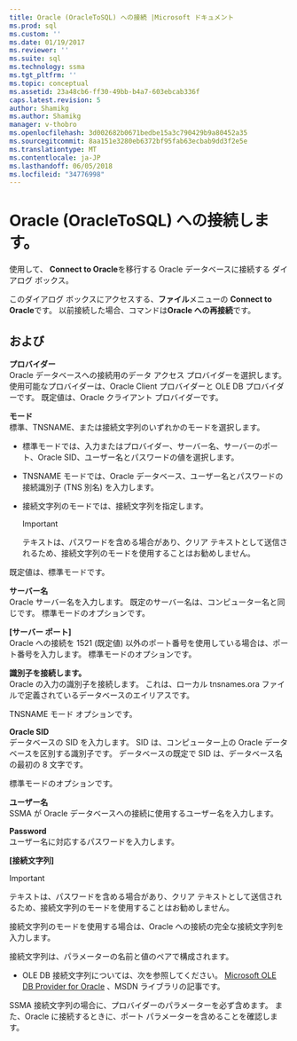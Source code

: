 ```yaml
---
title: Oracle (OracleToSQL) への接続 |Microsoft ドキュメント
ms.prod: sql
ms.custom: ''
ms.date: 01/19/2017
ms.reviewer: ''
ms.suite: sql
ms.technology: ssma
ms.tgt_pltfrm: ''
ms.topic: conceptual
ms.assetid: 23a48cb6-ff30-49bb-b4a7-603ebcab336f
caps.latest.revision: 5
author: Shamikg
ms.author: Shamikg
manager: v-thobro
ms.openlocfilehash: 3d002682b0671bedbe15a3c790429b9a80452a35
ms.sourcegitcommit: 8aa151e3280eb6372bf95fab63ecbab9dd3f2e5e
ms.translationtype: MT
ms.contentlocale: ja-JP
ms.lasthandoff: 06/05/2018
ms.locfileid: "34776998"
---
```

# <a name="connect-to-oracle-oracletosql"></a>Oracle (OracleToSQL) への接続します。
使用して、 **Connect to Oracle**を移行する Oracle データベースに接続する ダイアログ ボックス。  
  
このダイアログ ボックスにアクセスする、**ファイル**メニューの  **Connect to Oracle**です。 以前接続した場合、コマンドは**Oracle への再接続**です。  
  
## <a name="options"></a>および  
**プロバイダー**  
Oracle データベースへの接続用のデータ アクセス プロバイダーを選択します。 使用可能なプロバイダーは、Oracle Client プロバイダーと OLE DB プロバイダーです。 既定値は、Oracle クライアント プロバイダーです。  
  
**モード**  
標準、TNSNAME、または接続文字列のいずれかのモードを選択します。  
  
-   標準モードでは、入力またはプロバイダー、サーバー名、サーバーのポート、Oracle SID、ユーザー名とパスワードの値を選択します。  
  
-   TNSNAME モードでは、Oracle データベース、ユーザー名とパスワードの接続識別子 (TNS 別名) を入力します。  
  
-   接続文字列のモードでは、接続文字列を指定します。  
  
    > [!IMPORTANT]  
    > テキストは、パスワードを含める場合があり、クリア テキストとして送信されるため、接続文字列のモードを使用することはお勧めしません。  
  
既定値は、標準モードです。  
  
**サーバー名**  
Oracle サーバー名を入力します。 既定のサーバー名は、コンピューター名と同じです。 標準モードのオプションです。  
  
**[サーバー ポート]**  
Oracle への接続を 1521 (既定値) 以外のポート番号を使用している場合は、ポート番号を入力します。 標準モードのオプションです。  
  
**識別子を接続します。**  
Oracle の入力の識別子を接続します。 これは、ローカル tnsnames.ora ファイルで定義されているデータベースのエイリアスです。  
  
TNSNAME モード オプションです。  
  
**Oracle SID**  
データベースの SID を入力します。 SID は、コンピューター上の Oracle データベースを区別する識別子です。 データベースの既定で SID は、データベース名の最初の 8 文字です。  
  
標準モードのオプションです。  
  
**ユーザー名**  
SSMA が Oracle データベースへの接続に使用するユーザー名を入力します。  
  
**Password**  
ユーザー名に対応するパスワードを入力します。  
  
**[接続文字列]**  
> [!IMPORTANT]  
> テキストは、パスワードを含める場合があり、クリア テキストとして送信されるため、接続文字列のモードを使用することはお勧めしません。  
  
接続文字列のモードを使用する場合は、Oracle への接続の完全な接続文字列を入力します。  
  
接続文字列は、パラメーターの名前と値のペアで構成されます。  
  
-   OLE DB 接続文字列については、次を参照してください。 [Microsoft OLE DB Provider for Oracle](http://go.microsoft.com/fwlink/?LinkId=85640) 、MSDN ライブラリの記事です。  
  
SSMA 接続文字列の場合に、プロバイダーのパラメーターを必ず含めます。 また、Oracle に接続するときに、ポート パラメーターを含めることを確認します。  
  
